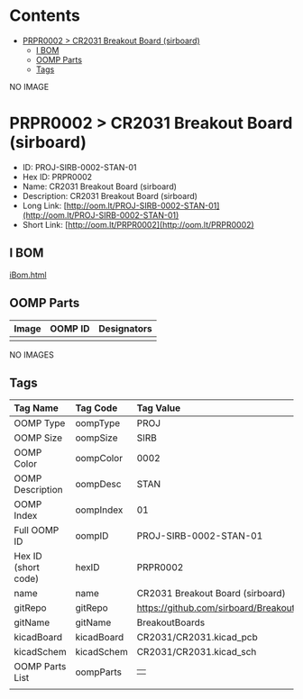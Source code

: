



Contents
========

* [PRPR0002 > CR2031 Breakout Board (sirboard)](#prpr0002--cr2031-breakout-board-sirboard)
	* [I BOM](#i-bom)
	* [OOMP Parts](#oomp-parts)
	* [Tags](#tags)
  
NO IMAGE  
# PRPR0002 > CR2031 Breakout Board (sirboard)

- ID: PROJ-SIRB-0002-STAN-01
- Hex ID: PRPR0002
- Name: CR2031 Breakout Board (sirboard)
- Description: CR2031 Breakout Board (sirboard)
- Long Link: [http://oom.lt/PROJ-SIRB-0002-STAN-01](http://oom.lt/PROJ-SIRB-0002-STAN-01)
- Short Link: [http://oom.lt/PRPR0002](http://oom.lt/PRPR0002)

## I BOM
  
[iBom.html](https://htmlpreview.github.io/?https://github.com/oomlout/oomlout_OOMP_projects_V2/blob/main/PROJ/SIRB/0002/STAN/01/ibom.html)
## OOMP Parts
  

|Image|OOMP ID|Designators|
| :--- | :--- | :--- |
||||
  
NO IMAGES  
## Tags
  

|Tag Name|Tag Code|Tag Value|
| :--- | :--- | :--- |
|OOMP Type|oompType|PROJ|
|OOMP Size|oompSize|SIRB|
|OOMP Color|oompColor|0002|
|OOMP Description|oompDesc|STAN|
|OOMP Index|oompIndex|01|
|Full OOMP ID|oompID|PROJ-SIRB-0002-STAN-01|
|Hex ID (short code)|hexID|PRPR0002|
|name|name|CR2031 Breakout Board (sirboard)|
|gitRepo|gitRepo|https://github.com/sirboard/BreakoutBoards|
|gitName|gitName|BreakoutBoards|
|kicadBoard|kicadBoard|CR2031/CR2031.kicad_pcb|
|kicadSchem|kicadSchem|CR2031/CR2031.kicad_sch|
|OOMP Parts List|oompParts|<table><tr><td></td></tr></table>|
||||
